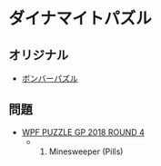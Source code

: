 # ダイナマイトパズル

## オリジナル
- [ボンバーパズル](minesweeper.md)

## 問題
- [WPF PUZZLE GP 2018 ROUND 4](../questions/wpfpgp2018-4.md)
	- 1. Minesweeper (Pills)
